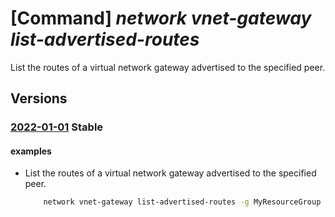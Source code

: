 # [Command] _network vnet-gateway list-advertised-routes_

List the routes of a virtual network gateway advertised to the specified peer.

## Versions

### [2022-01-01](/Resources/mgmt-plane/L3N1YnNjcmlwdGlvbnMve30vcmVzb3VyY2Vncm91cHMve30vcHJvdmlkZXJzL21pY3Jvc29mdC5uZXR3b3JrL3ZpcnR1YWxuZXR3b3JrZ2F0ZXdheXMve30vZ2V0YWR2ZXJ0aXNlZHJvdXRlcw==/2022-01-01.xml) **Stable**

<!-- mgmt-plane /subscriptions/{}/resourcegroups/{}/providers/microsoft.network/virtualnetworkgateways/{}/getadvertisedroutes 2022-01-01 -->

#### examples

- List the routes of a virtual network gateway advertised to the specified peer.
    ```bash
        network vnet-gateway list-advertised-routes -g MyResourceGroup -n MyVnetGateway --peer 23.10.10.9
    ```
